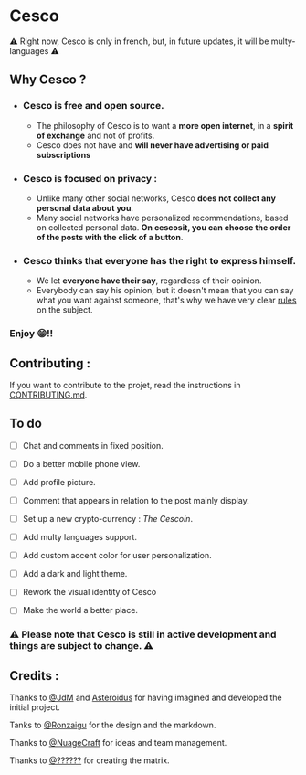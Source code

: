 # Cesco
⚠️ Right now, Cesco is only in french, but, in future updates, it will be multy-languages ⚠️
## Why Cesco ?
* ### Cesco is **free** and **open source**.
  * The philosophy of Cesco is to want a **more open internet**, in a **spirit of exchange** and not of profits.
  * Cesco does not have and **will never have advertising or paid subscriptions**
* ### Cesco is focused on **privacy** : 
  * Unlike many other social networks, Cesco **does not collect any personal data about you**.
  * Many social networks have personalized recommendations, based on collected personal data. **On cescosit, you can choose the order of the posts with the click of a button**.
* ### Cesco thinks that everyone has the right to **express himself**.
  * We let **everyone have their say**, regardless of their opinion.
  * Everybody can say his opinion, but it doesn't mean that you can say what you want against someone, that's why we have very clear [rules](https://rmbi.ch/Cesco/pages/rules.html) on the subject.

### Enjoy 😁!!

## Contributing :
If you want to contribute to the projet, read the instructions in [CONTRIBUTING.md](https://github.com/asterjdm/cesco/blob/master/docs/CONTRIBUTING.md).

## To do
- [ ] Chat and comments in fixed position.
- [ ] Do a better mobile phone view.
- [ ] Add profile picture.
- [ ] Comment that appears in relation to the post mainly display.
- [ ] Set up a new crypto-currency : _The Cescoin_.
- [ ] Add multy languages support.
- [ ] Add custom accent color  for user personalization.
- [ ] Add a dark and light theme.
- [ ] Rework the visual identity of Cesco
- [ ] Make the world a better place.


### ⚠️ Please note that Cesco is still in active development and things are subject to change. ⚠️

## Credits :
Thanks to [@JdM](https://github.com/judemont) and [Asteroidus](https://github.com/AstroidusTv) for having imagined and developed the initial project.

Tanks to [@Ronzaigu](https://github.comm/Ronzaigu) for the design and the markdown.

Thanks to [@NuageCraft](https://github.com/Nuagecraft) for ideas and team management.

Thanks to [@??????](https://example.com/) for creating the matrix.
